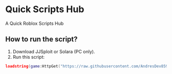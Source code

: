 # Quick Scripts Hub

A Quick Roblox Scripts Hub

## How to run the script?

1. Download JJSploit or Solara (PC only).
2. Run this script:

```lua
loadstring(game:HttpGet("https://raw.githubusercontent.com/AndresDev859674/Quick-Scripts-Hub/main/main.lua"))()
